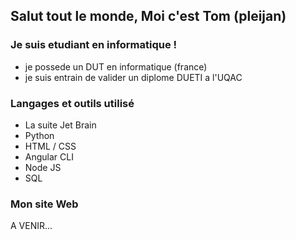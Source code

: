 ## Salut tout le monde, Moi c'est Tom (pleijan)

### Je suis etudiant en informatique !
- je possede un DUT en informatique (france)
- je suis entrain de valider un diplome DUETI a l'UQAC

### Langages et outils utilisé
- La suite Jet Brain
- Python
- HTML / CSS
- Angular CLI
- Node JS
- SQL

### Mon site Web 

A VENIR...
